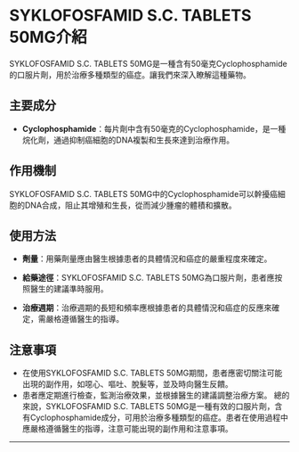 # SYKLOFOSFAMID S.C. TABLETS 50MG介紹
SYKLOFOSFAMID S.C. TABLETS 50MG是一種含有50毫克Cyclophosphamide的口服片劑，用於治療多種類型的癌症。讓我們來深入瞭解這種藥物。
## 主要成分
- **Cyclophosphamide**：每片劑中含有50毫克的Cyclophosphamide，是一種烷化劑，通過抑制癌細胞的DNA複製和生長來達到治療作用。
## 作用機制
SYKLOFOSFAMID S.C. TABLETS 50MG中的Cyclophosphamide可以幹擾癌細胞的DNA合成，阻止其增殖和生長，從而減少腫瘤的體積和擴散。
## 使用方法
- **劑量**：用藥劑量應由醫生根據患者的具體情況和癌症的嚴重程度來確定。
  
- **給藥途徑**：SYKLOFOSFAMID S.C. TABLETS 50MG為口服片劑，患者應按照醫生的建議準時服用。
- **治療週期**：治療週期的長短和頻率應根據患者的具體情況和癌症的反應來確定，需嚴格遵循醫生的指導。
## 注意事項
- 在使用SYKLOFOSFAMID S.C. TABLETS 50MG期間，患者應密切關注可能出現的副作用，如噁心、嘔吐、脫髮等，並及時向醫生反饋。
- 患者應定期進行檢查，監測治療效果，並根據醫生的建議調整治療方案。
總的來說，SYKLOFOSFAMID S.C. TABLETS 50MG是一種有效的口服片劑，含有Cyclophosphamide成分，可用於治療多種類型的癌症。患者在使用過程中應嚴格遵循醫生的指導，注意可能出現的副作用和注意事項。
---